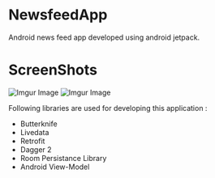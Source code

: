 # NewsfeedApp
Android news feed app developed using android jetpack.

# ScreenShots
![Imgur Image](https://i.imgur.com/fy2Nu7Im.png) ![Imgur Image](https://i.imgur.com/OQC79zkm.png)


Following libraries are used for developing this application :
- Butterknife
- Livedata
- Retrofit
- Dagger 2
- Room Persistance Library
- Android View-Model
  
